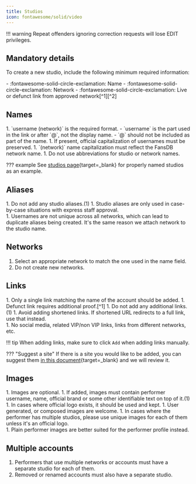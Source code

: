 ```yaml
---
title: Studios
icon: fontawesome/solid/video
---
```


!!! warning
    Repeat offenders ignoring correction requests will lose EDIT privileges.

## Mandatory details

To create a new studio, include the following minimum required information:

<div class="annotate" markdown>
- :fontawesome-solid-circle-exclamation: Name
- :fontawesome-solid-circle-exclamation: Network
- :fontawesome-solid-circle-exclamation: Live or defunct link from approved network[^1][^2]
</div>

## Names

<div class="annotate" markdown>
1. `username (network)` is the required format.
    - `username` is the part used in the link or after `@`, not the display name.
    - `@` should not be included as part of the name.
1. If present, official capitalization of usernames must be preserved.
1. `(network)` name capitalization must reflect the FansDB network name.
1. Do not use abbreviations for studio or network names.
</div>

??? example
    See [studios page](https://fansdb.cc/studios){target=_blank} for properly named studios as an example.

## Aliases

<div class="annotate" markdown>
1. Do not add any studio aliases.(1)
1. Studio aliases are only used in case-by-case situations with express staff approval.
</div>
1.  Usernames are not unique across all networks, which can lead to duplicate aliases being created. It's the same reason we attach network to the studio name.

## Networks

1. Select an appropriate network to match the one used in the name field.
1. Do not create new networks. 

## Links

<div class="annotate" markdown>
1. Only a single link matching the name of the account should be added.
1. Defunct link requires additional proof.[^1] 
1. Do not add any additional links.(1)
1. Avoid adding shortened links. If shortened URL redirects to a full link, use that instead.
</div>
1.  No social media, related VIP/non VIP links, links from different networks, etc. 

!!! tip
    When adding links, make sure to click `Add` when adding links manually. 

??? "Suggest a site"
    If there is a site you would like to be added, you can suggest them [in this document](https://cryptpad.fr/sheet/#/2/sheet/edit/6DWaSIONfZN4Ty0S2+nEpT6q/){target=_blank} and we will review it.

## Images

<div class="annotate" markdown>
1. Images are optional. 
1. If added, images must contain performer username, name, official brand or some other identifiable text on top of it.(1)
1. In cases where official logo exists, it should be used and kept. 
1. User generated, or composed images are welcome.
1. In cases where the performer has multiple studios, please use unique images for each of them unless it's an official logo. 
</div>
1.  Plain performer images are better suited for the performer profile instead. 

## Multiple accounts

1. Performers that use multiple networks or accounts must have a separate studio for each of them.
1. Removed or renamed accounts must also have a separate studio.

[^1]: Defunct links can be added, but they require additional proof. Such proof can be a screenshot of watermarked content, social media link to a post or profile where the performer themselves promoting their account or a working archived copies of their account page (e.g. archive.org).
[^2]: See [Networks](/networks) for full list of approved networks. 

